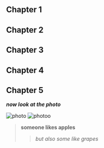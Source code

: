 ## Chapter 1
## Chapter 2
## Chapter 3
## Chapter 4
## Chapter 5

**_now look at the photo_**


![photo](50.jpg) ![photoo](что-такое-фото.jpeg)

> __someone likes apples__
>>*but also some like grapes*
